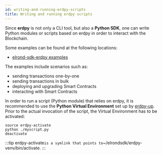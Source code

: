 ```yaml
---
id: writing-and-running-erdpy-scripts
title: Writing and running erdpy scripts
---
```


Since **erdpy** is not only a CLI tool, but also a **Python SDK**, one can write Python modules or scripts based on erdpy in order to interact with the Blockchain.

Some examples can be found at the following locations:

- [elrond-sdk-erdpy examples](https://github.com/ElrondNetwork/elrond-sdk-erdpy/tree/master/examples)

The examples include scenarios such as:

- sending transactions one-by-one
- sending transactions in bulk
- deploying and upgrading Smart Contracts
- interacting with Smart Contracts

In order to run a script (Python module) that relies on erdpy, it is recommended to use the **Python Virtual Environment** set up by [erdpy-up](/sdk-and-tools/erdpy/installing-erdpy#install-using-erdpy-up-recommended). Prior to the actual invocation of the script, the Virtual Environment has to be activated:

```
source erdpy-activate
python ./myscript.py
deactivate
```

:::tip
erdpy-activate`is a symlink that points to`~/elrondsdk/erdpy-venv/bin/activate.
:::
